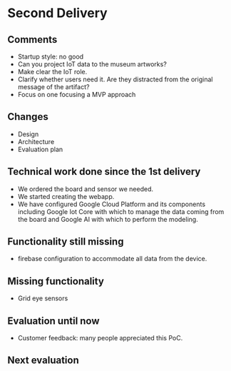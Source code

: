 # Second Delivery

## Comments
- Startup style: no good
- Can you project IoT data to the museum artworks?
- Make clear the IoT role.
- Clarify whether users need it. Are they distracted from the original message of the artifact?
- Focus on one focusing a MVP approach

## Changes

- Design
- Architecture
- Evaluation plan

## Technical work done since the 1st delivery
- We ordered the board and sensor we needed.
- We started creating the webapp.
- We have configured Google Cloud Platform and its components including Google Iot Core with which to manage the data coming from the board and Google AI with which to perform the modeling.

## Functionality still missing
- firebase configuration to accommodate all data from the device.


## Missing functionality
- Grid eye sensors

## Evaluation until now
- Customer feedback: many people appreciated this PoC.

## Next evaluation


